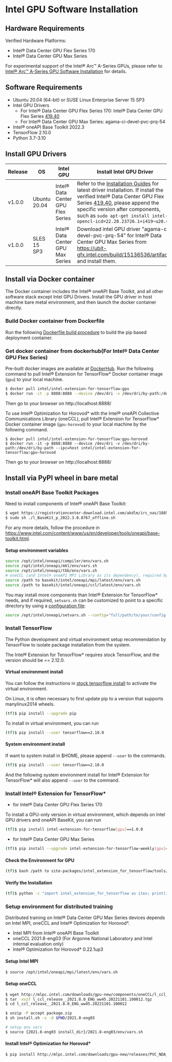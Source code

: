 # Intel GPU Software Installation 

## Hardware Requirements

Verified Hardware Platforms:
 - Intel® Data Center GPU Flex Series 170
 - Intel® Data Center GPU Max Series


For experimental support of the Intel® Arc™ A-Series GPUs, please refer to [Intel® Arc™ A-Series GPU Software Installation](experimental/install_for_arc_gpu.md) for details.


## Software Requirements
- Ubuntu 20.04 (64-bit) or SUSE Linux Enterprise Server 15 SP3
- Intel GPU Drivers 
  - For Intel® Data Center GPU Flex Series 170: Intel® Data Center GPU Flex Series [419.40](https://dgpu-docs.intel.com/releases/stable_419_40_20220914.html)
  - For Intel® Data Center GPU Max Series: agama-ci-devel-pvc-prq-54
- Intel® oneAPI Base Toolkit 2022.3
- TensorFlow 2.10.0
- Python 3.7-3.10


## Install GPU Drivers

|Release|OS|Intel GPU|Install Intel GPU Driver|
|-|-|-|-|
|v1.0.0|Ubuntu 20.04|Intel® Data Center GPU Flex Series| Refer to the [Installation Guides](https://dgpu-docs.intel.com/installation-guides/ubuntu/ubuntu-focal-dc.html) for latest driver installation. If install the verified Intel® Data Center GPU Flex Series [419.40](https://dgpu-docs.intel.com/releases/stable_419_40_20220914.html), please append the specific version after components, such as `sudo apt-get install intel-opencl-icd=22.28.23726.1+i419~u20.04`|
|v1.0.0|SLES 15 SP3|Intel® Data Center GPU Max Series| Download intel GPU driver "agama-ci-devel-pvc-prq-54" for Intel® Data Center GPU Max Series from https://ubit-gfx.intel.com/build/15136536/artifacts, and install them. |


## Install via Docker container

The Docker container includes the Intel® oneAPI Base Toolkit, and all other software stack except Intel GPU Drivers. Install the GPU driver in host machine bare metal environment, and then launch the docker container directly. 



### Build Docker container from Dockerfile

Run the following [Dockerfile build procedure](./../../docker/README.md) to build the pip based deployment container.



### Get docker container from dockerhub(For Intel® Data Center GPU Flex Series)

Pre-built docker images are available at [DockerHub](https://hub.docker.com/r/intel/intel-extension-for-tensorflow/tags).
Run the following command to pull Intel® Extension for TensorFlow* Docker container image (`gpu`) to your local machine.

```bash
$ docker pull intel/intel-extension-for-tensorflow:gpu
$ docker run -it -p 8888:8888 --device /dev/dri -v /dev/dri/by-path:/dev/dri/by-path intel/intel-extension-for-tensorflow:gpu
```
Then go to your browser on http://localhost:8888/


To use Intel® Optimization for Horovod* with the Intel® oneAPI Collective Communications Library (oneCCL), pull Intel® Extension for TensorFlow* Docker container image (`gpu-horovod`) to your local machine by the following command.

```
$ docker pull intel/intel-extension-for-tensorflow:gpu-horovod
$ docker run -it -p 8888:8888 --device /dev/dri -v /dev/dri/by-path:/dev/dri/by-path --ipc=host intel/intel-extension-for-tensorflow:gpu-horovod
```

Then go to your browser on http://localhost:8888/



## Install via PyPI wheel in bare metal

### Install oneAPI Base Toolkit Packages

Need to install components of Intel® oneAPI Base Toolkit:


```bash
$ wget https://registrationcenter-download.intel.com/akdlm/irc_nas/18852/l_BaseKit_p_2022.3.0.8767_offline.sh
$ sudo sh ./l_BaseKit_p_2022.3.0.8767_offline.sh
```

For any more details, follow the procedure in https://www.intel.com/content/www/us/en/developer/tools/oneapi/base-toolkit.html.

#### Setup environment variables
```bash
source /opt/intel/oneapi/compiler/env/vars.sh
source /opt/intel/oneapi/mkl/env/vars.sh
source /opt/intel/oneapi/tbb/env/vars.sh
# oneCCL (and Intel® oneAPI MPI Library as its dependency), required by Intel® Optimization for Horovod* only
source /path to basekit/intel/oneapi/mpi/latest/env/vars.sh
source /path to basekit/intel/oneapi/ccl/latest/env/vars.sh
```

You may install more components than Intel® Extension for TensorFlow* needs, and if required, `setvars.sh` can be customized to point to a specific directory by using a [configuration file](https://www.intel.com/content/www/us/en/develop/documentation/oneapi-programming-guide/top/oneapi-development-environment-setup/use-the-setvars-script-with-linux-or-macos/use-a-config-file-for-setvars-sh-on-linux-or-macos.html):

```bash
source /opt/intel/oneapi/setvars.sh --config="full/path/to/your/config.txt"
```

### Install TensorFlow

The Python development and virtual environment setup recommendation by TensorFlow to isolate package installation from the system.

The Intel® Extension for TensorFlow* requires stock TensorFlow, and the version should be == 2.12.0.


#### Virtual environment install 

You can follow the instructions in [stock tensorflow install](https://www.tensorflow.org/install/pip#step-by-step_instructions) to activate the virtual environment.

On Linux, it is often necessary to first update pip to a version that supports manylinux2014 wheels.
```bash
(tf)$ pip install --upgrade pip
```

To install in virtual environment, you can run 
```bash
(tf)$ pip install --user tensorflow==2.10.0
```

#### System environment install 
If want to system install in $HOME, please append `--user` to the commands.
```bash
(tf)$ pip install --user tensorflow==2.10.0
```
And the following system environment install for Intel® Extension for TensorFlow* will also append `--user` to the command. 

### Install Intel® Extension for TensorFlow*

- for Intel® Data Center GPU Flex Series 170

To install a GPU-only version in virtual environment, which depends on Intel GPU drivers and oneAPI BaseKit, you can run

```bash
(tf)$ pip install intel-extension-for-tensorflow[gpu]==1.0.0
```

- for Intel® Data Center GPU Max Series

```bash
(tf)$ pip install --upgrade intel-extension-for-tensorflow-weekly[gpu]==1.0.0 -f https://developer.intel.com/itex-whl-weekly
```

#### Check the Environment for GPU
```bash
(tf)$ bash /path to site-packages/intel_extension_for_tensorflow/tools/env_check.sh
```

#### Verify the Installation 

```bash
(tf)$ python -c "import intel_extension_for_tensorflow as itex; print(itex.__version__)"
```



### Setup environment for distributed training

Distributed training on Intel® Data Center GPU Max Series devices depends on Intel MPI, oneCCL and Intel® Optimization for Horovod*.

- Intel MPI from Intel® oneAPI Base Toolkit
- oneCCL 2021.8-eng03 (For Argonne National Laboratory and Intel internal evaluation only)
- Intel® Optimization for Horovod* 0.22.1up3



#### Setup Intel MPI

```bash
$ source /opt/intel/oneapi/mpi/latest/env/vars.sh
```



#### Setup oneCCL

```bash
$ wget http://mlpc.intel.com/downloads/gpu-new/components/oneCCL/l_ccl_release__2021.8.0_ENG_ww45.20221101.100012.tgz
$ tar -xvzf l_ccl_release__2021.8.0_ENG_ww45.20221101.100012.tgz
$ cd l_ccl_release__2021.8.0_ENG_ww45.20221101.100012

$ unzip -P accept package.zip
$ sh install.sh -s -d $PWD/2021.8-eng03

# setup env vars
$ source {2021.8-eng03 install_dir}/2021.8-eng03/env/vars.sh
```



#### Install Intel® Optimization for Horovod*

```bash
$ pip install http://mlpc.intel.com/downloads/gpu-new/releases/PVC_NDA_2022ww45/ITEX/RC3/intel_optimization_for_horovod-0.22.1up3-cp39-cp39-linux_x86_64.whl
```



